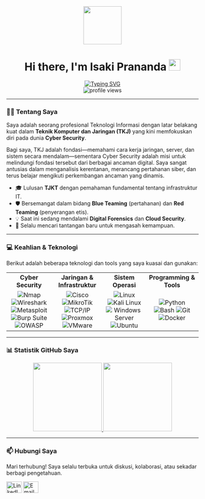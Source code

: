 <div id="header" align="center">
  <img src="https://media.giphy.com/media/M9gbBd9nbDrOTu1Mqx/giphy.gif" width="100"/>
  <h1>
    Hi there, I'm Isaki Prananda
    <img src="https://media.giphy.com/media/hvRJCLFzcasrR4ia7z/giphy.gif" width="30px"/>
  </h1>
  <div align="center">
    <a href="https://github.com/nama-pengguna-github-anda">
      <img src="https://readme-typing-svg.herokuapp.com?font=Fira+Code&weight=700&size=25&duration=4000&color=58A6FF&center=true&vCenter=true&width=435&lines=Cyber+Security+Enthusiast;Network+Engineer;Ethical+Hacker;Lifelong+Learner" alt="Typing SVG" />
    </a>
  </div>
    <img src="https://komarev.com/ghpvc/?username=nama-pengguna-github-anda&label=Profile%20Views&color=0e75b6&style=flat" alt="profile views"/>
</div>

<hr/>

### 👨‍💻 Tentang Saya

Saya adalah seorang profesional Teknologi Informasi dengan latar belakang kuat dalam **Teknik Komputer dan Jaringan (TKJ)** yang kini memfokuskan diri pada dunia **Cyber Security**.

Bagi saya, TKJ adalah fondasi—memahami cara kerja jaringan, server, dan sistem secara mendalam—sementara Cyber Security adalah misi untuk melindungi fondasi tersebut dari berbagai ancaman digital. Saya sangat antusias dalam menganalisis kerentanan, merancang pertahanan siber, dan terus belajar mengikuti perkembangan ancaman yang dinamis.

- 🎓 Lulusan **TJKT** dengan pemahaman fundamental tentang infrastruktur IT.
- 🛡️ Bersemangat dalam bidang **Blue Teaming** (pertahanan) dan **Red Teaming** (penyerangan etis).
- 💡 Saat ini sedang mendalami **Digital Forensics** dan **Cloud Security**.
- 🌱 Selalu mencari tantangan baru untuk mengasah kemampuan.

---

### 💻 Keahlian & Teknologi

Berikut adalah beberapa teknologi dan tools yang saya kuasai dan gunakan:

<table>
  <tr>
    <td align="center" width="180">
      <strong>Cyber Security</strong>
    </td>
    <td align="center" width="180">
      <strong>Jaringan & Infrastruktur</strong>
    </td>
    <td align="center" width="180">
      <strong>Sistem Operasi</strong>
    </td>
    <td align="center" width="180">
      <strong>Programming & Tools</strong>
    </td>
  </tr>
  <tr>
    <td align="center">
      <img src="https://img.shields.io/badge/Nmap-FFFFFF?style=for-the-badge&logo=Nmap&logoColor=black" alt="Nmap"/>
      <img src="https://img.shields.io/badge/Wireshark-1679A7?style=for-the-badge&logo=Wireshark&logoColor=white" alt="Wireshark"/>
      <img src="https://img.shields.io/badge/Metasploit-000000?style=for-the-badge&logo=Metasploit&logoColor=white" alt="Metasploit"/>
      <img src="https://img.shields.io/badge/Burp_Suite-FF6600?style=for-the-badge&logo=Burp-Suite&logoColor=white" alt="Burp Suite"/>
      <img src="https://img.shields.io/badge/OWASP-000000?style=for-the-badge&logo=OWASP&logoColor=white" alt="OWASP"/>
    </td>
    <td align="center">
      <img src="https://img.shields.io/badge/Cisco-1BA0D7?style=for-the-badge&logo=Cisco&logoColor=white" alt="Cisco"/>
      <img src="https://img.shields.io/badge/MikroTik-29AAE2?style=for-the-badge&logo=MikroTik&logoColor=white" alt="MikroTik"/>
      <img src="https://img.shields.io/badge/TCP/IP-0078D4?style=for-the-badge&logo=microsoft&logoColor=white" alt="TCP/IP"/>
      <img src="https://img.shields.io/badge/Proxmox-E52F5A?style=for-the-badge&logo=Proxmox&logoColor=white" alt="Proxmox"/>
      <img src="https://img.shields.io/badge/VMware-6B7AB3?style=for-the-badge&logo=VMware&logoColor=white" alt="VMware"/>
    </td>
    <td align="center">
      <img src="https://img.shields.io/badge/Linux-FCC624?style=for-the-badge&logo=linux&logoColor=black" alt="Linux"/>
      <img src="https://img.shields.io/badge/Kali_Linux-557C94?style=for-the-badge&logo=Kali-Linux&logoColor=white" alt="Kali Linux"/>
      <img src="https://img.shields.io/badge/Windows_Server-0078D6?style=for-the-badge&logo=windows-server&logoColor=white" alt="Windows Server"/>
      <img src="https://img.shields.io/badge/Ubuntu-E95420?style=for-the-badge&logo=ubuntu&logoColor=white" alt="Ubuntu"/>
    </td>
    <td align="center">
      <img src="https://img.shields.io/badge/Python-3776AB?style=for-the-badge&logo=python&logoColor=white" alt="Python"/>
      <img src="https://img.shields.io/badge/Bash-4EAA25?style=for-the-badge&logo=GNU-Bash&logoColor=white" alt="Bash"/>
      <img src="https://img.shields.io/badge/Git-F05032?style=for-the-badge&logo=git&logoColor=white" alt="Git"/>
      <img src="https://img.shields.io/badge/Docker-2496ED?style=for-the-badge&logo=docker&logoColor=white" alt="Docker"/>
    </td>
  </tr>
</table>

---

### 📊 Statistik GitHub Saya

<p align="center">
  <a href="https://github.com/Muhammad-Isaki-Prananda01">
    <img height="180em" src="https://github-readme-stats.vercel.app/api?username=nama-pengguna-github-anda&show_icons=true&theme=tokyonight&include_all_commits=true&count_private=true"/>
    <img height="180em" src="https://github-readme-stats.vercel.app/api/top-langs/?username=nama-pengguna-github-anda&layout=compact&langs_count=8&theme=tokyonight"/>
  </a>
</p>

---

### 📫 Hubungi Saya

Mari terhubung! Saya selalu terbuka untuk diskusi, kolaborasi, atau sekadar berbagi pengetahuan.

<p align="left">
  <a href="https://linkedin.com/in/link-linkedin-anda" target="blank"><img align="center" src="https://raw.githubusercontent.com/rahuldkjain/github-profile-readme-generator/master/src/images/icons/Social/linked-in-alt.svg" alt="LinkedIn" height="30" width="40" /></a>
  <a href="mailto:email-anda@gmail.com" target="blank"><img align="center" src="https://raw.githubusercontent.com/rahuldkjain/github-profile-readme-generator/master/src/images/icons/Social/google.svg" alt="Email" height="30" width="40" /></a>
  </p>
